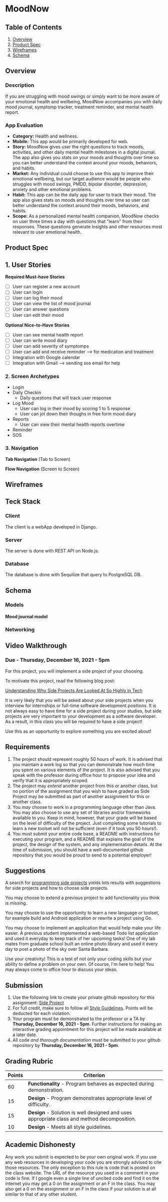 MoodNow
============

## Table of Contents
1. [Overview](#Overview)
1. [Product Spec](#Product-Spec)
1. [Wireframes](#Wireframes)
2. [Schema](#Schema)

## Overview
### Description
If you are struggling with mood swings or simply want to be more aware of your emotional health and wellbeing, MoodNow accompanies you with daily mood journal, symptomp tracker, treatment reminder, and mental health report.

### App Evaluation

- **Category:** Health and wellness.
- **Mobile:** This app would be primarily developed for web.
- **Story:** MoodNow gives user the right questions to track moods, activities, and other daily mental health milestones in a digital journal. The app also gives you stats on your moods and thoughts over time so you can better understand the context around your moods, behaviors, and habits.
- **Market:** Any individual could choose to use this app to improve their emotional wellbeing, but our target audience would be people who struggles with mood swings, PMDD, bipolar disorder, depression, anxiety and other emotional problems.
- **Habit:** This app can be the daily app for user to track their mood. The app also gives stats on moods and thoughts over time so user can better understand the context around their moods, behaviors, and habits. 
- **Scope:** As a personalized mental health companion, MoodNow checks on user three times a day with questions that "learn" from their responses. These questions generate Insights and other resources most relevant to user emotional health.

## Product Spec

## 1. User Stories

**Required Must-have Stories**
- [ ] User can register a new account
- [ ] User can login
- [ ] User can log their mood 
- [ ] User can view the list of mood journal
- [ ] User can answer questions 
- [ ] User can edit their mood

**Optional Nice-to-Have Stories**
- [ ] User can see mental health report
- [ ] User can write mood diary
- [ ] User can add severity of symptomps 
- [ ] User can add and receive reminder --> for medication and treatment
- [ ] Integration with Google calendar
- [ ] Integration with Gmail --> sending sos email for help
    
### 2. Screen Archetypes
* Login
* Daily Checkin
    * Daily questions that will track user response
* Log Mood
    * User can log in their mood by scoring 1 to 5 response
    * User can jot down their thoughs in free form mood diary
* Reports
    * User can view their mental health reports overtime
* Reminder
* SOS

### 3. Navigation

**Tab Navigation** (Tab to Screen)

**Flow Navigation** (Screen to Screen)

## Wireframes

## Teck Stack
### Client
The client is a webApp developed in Django.

### Server
The server is done with REST API on Node.js.

### Database
The database is done with Sequilize that query to PostgreSQL DB.

## Schema 

### Models

#### Mood journal model

### Networking

## Video Walkthrough


### Due - Thursday, December 16, 2021 - 5pm

For this project, you will implement a side project of your choosing.

To motivate this project, read the following blog post:

[Understanding Why Side Projects Are Looked At So Highly in Tech](https://www.linkedin.com/pulse/understanding-why-side-projects-looked-so-highly-tech-ming-chow/)

It is very likely that you will be asked about your side projects when you interview for internships or full-time software development positions. It is not always easy to have time for a side project during your studies, but side projects are very important to your development as a software developer. As a result, in this class you will be required to have a side project! 

Use this as an opportunity to explore something you are excited about! 

## Requirements

1. The project should represent roughly 50 hours of work. It is advised that you maintain a work log so that you can demonstrate how much time you spent on various elements of the project. It is also advised that you speak with the professor during office hour to propose your idea and verify that it is appropriately scoped.
2. The project may *extend* another project from this or another class, but no portion of the assignment that you wish to have graded as Side Project may be submitted as part of another assignment for this or another class.
3. You *may* choose to work in a programming language other than Java. You may also choose to use any set of libraries and/or frameworks available to you. Keep in mind, however, that your grade will be based on the level of difficulty of the project. Just completing some tutorials to learn a new toolset will not be sufficient (even if it took you 50 hours!).
4. You must submit your entire code base, a README with instructions for executing your program, and a README that explains the goal of the project, the design of the system, and any implementation details. At the time of submission, you should have a well-documented github repository that you would be proud to send to a potential employer!

## Suggestions

A search for [programming side projects](https://www.google.com/search?q=programming+side+projects&oq=programming+side+projects&aqs=chrome..69i57.3250j0j7&sourceid=chrome&ie=UTF-8) yields lots results with suggestions for side projects and how to choose side projects.

You may choose to extend a previous project to add functionality you think is missing.

You may choose to use the opportunity to learn a new language or toolset, for example build and Android application or rewrite a project using Go.

You may choose to implement an application that would help make your life easier. A previous student implemented a web-based Todo list application and used it everyday to keep track of her upcoming tasks! One of my lab mates from graduate school built an online photo library and used it every day to post a photo of the sky over Santa Barbara. 

Use your creativity! This is a test of not only your coding skills but your ability to define a problem on your own. Of course, I'm here to help! You may always come to office hour to discuss your ideas.

## Submission

1. Use the following link to create your private github repository for this assignment: [Side Project](https://classroom.github.com/a/rMpWJJ-_)
2. For full credit, make sure to follow all [Style Guidelines](https://github.com/CS601-F21/notes/blob/main/admin/style.md). Points will be deducted for each violation.
3. Your program must be demonstrated to the professor or a TA by **Thursday, December 16, 2021 - 5pm**. Further instructions for making an interactive grading appointment for this project will be made available at a later date.
4. All code *and thorough documentation* must be submitted to your github repository by **Thursday, December 16, 2021 - 5pm**.

## Grading Rubric

| Points | Criterion |
| ------ | -------- |  
| 60 | **Functionality** - Program behaves as expected during demonstration. |  
| 15 | **Design** - Program demonstrates appropriate level of difficulty. |  
| 15 | **Design** - Solution is well designed and uses appropriate class and method decomposition. | 
| 10 | **Design** - Meets all style guidelines. |  


## Academic Dishonesty

Any work you submit is expected to be your own original work. If you use any web resources in developing your code you are strongly advised to cite those resources. The only exception to this rule is code that is posted on the class website. The URL of the resource you used in a comment in your code is fine. If I google even a single line of uncited code and find it on the internet you may get a 0 on the assignment or an F in the class. You may also get a 0 on the assignment or an F in the class if your solution is at all similar to that of any other student.

